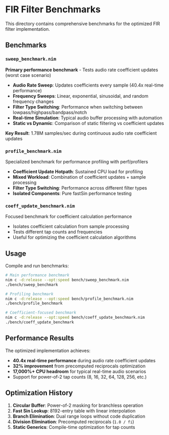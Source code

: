 # FIR Filter Benchmarks

This directory contains comprehensive benchmarks for the optimized FIR filter implementation.

## Benchmarks

### `sweep_benchmark.nim`
**Primary performance benchmark** - Tests audio rate coefficient updates (worst case scenario)

- **Audio Rate Sweep**: Updates coefficients every sample (40.4x real-time performance)
- **Frequency Sweeps**: Linear, exponential, sinusoidal, and random frequency changes
- **Filter Type Switching**: Performance when switching between lowpass/highpass/bandpass/notch
- **Real-time Simulation**: Typical audio buffer processing with automation
- **Static vs Dynamic**: Comparison of static filtering vs coefficient updates

**Key Result**: 1.78M samples/sec during continuous audio rate coefficient updates

### `profile_benchmark.nim`
Specialized benchmark for performance profiling with perf/profilers

- **Coefficient Update Hotpath**: Sustained CPU load for profiling
- **Mixed Workload**: Combination of coefficient updates + sample processing  
- **Filter Type Switching**: Performance across different filter types
- **Isolated Components**: Pure fastSin performance testing

### `coeff_update_benchmark.nim`
Focused benchmark for coefficient calculation performance

- Isolates coefficient calculation from sample processing
- Tests different tap counts and frequencies
- Useful for optimizing the coefficient calculation algorithms

## Usage

Compile and run benchmarks:

```bash
# Main performance benchmark
nim c -d:release --opt:speed bench/sweep_benchmark.nim
./bench/sweep_benchmark

# Profiling benchmark
nim c -d:release --opt:speed bench/profile_benchmark.nim  
./bench/profile_benchmark

# Coefficient-focused benchmark
nim c -d:release --opt:speed bench/coeff_update_benchmark.nim
./bench/coeff_update_benchmark
```

## Performance Results

The optimized implementation achieves:

- **40.4x real-time performance** during audio rate coefficient updates
- **32% improvement** from precomputed reciprocals optimization  
- **17,000%+ CPU headroom** for typical real-time audio scenarios
- Support for power-of-2 tap counts (8, 16, 32, 64, 128, 256, etc.)

## Optimization History

1. **Circular Buffer**: Power-of-2 masking for branchless operation
2. **Fast Sin Lookup**: 8192-entry table with linear interpolation  
3. **Branch Elimination**: Dual range loops without code duplication
4. **Division Elimination**: Precomputed reciprocals (`1.0 / fi`)
5. **Static Generics**: Compile-time optimization for tap counts